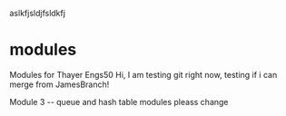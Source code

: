 aslkfjsldjfsldkfj
# modules
Modules for Thayer Engs50
Hi, I am testing git right now, testing if i can merge from JamesBranch!

Module 3 -- queue and hash table modules
pleass change
